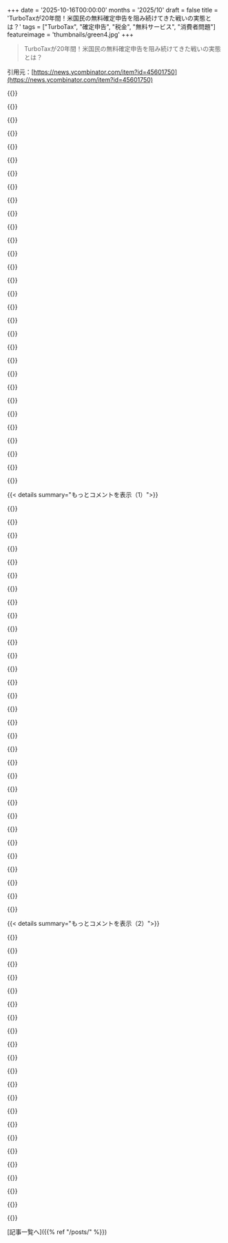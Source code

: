 +++
date = '2025-10-16T00:00:00'
months = '2025/10'
draft = false
title = 'TurboTaxが20年間！米国民の無料確定申告を阻み続けてきた戦いの実態とは？'
tags = ["TurboTax", "確定申告", "税金", "無料サービス", "消費者問題"]
featureimage = 'thumbnails/green4.jpg'
+++

> TurboTaxが20年間！米国民の無料確定申告を阻み続けてきた戦いの実態とは？

引用元：[https://news.ycombinator.com/item?id=45601750](https://news.ycombinator.com/item?id=45601750)




{{<matomeQuote body="俺が作った無料申告サイト `https://freetofile.com` だよ。低所得者が税務申告に100～200ドルも払う必要がないって知らないのは衝撃的で悲しい。タックスシーズンには、URLを書いた看板をこの地域（理想は全国だけどね）に設置したいんだ。無料申告を巡るひどい商慣行には本当にうんざりしてるから、この会社たちに少しでも抵抗したいね。" userName="jeremymcanally" createdAt="2025/10/16 12:15:12" color="#ff5c5c">}}




{{<matomeQuote body="誰がそんなに税金に使ってるの？俺は別に低所得じゃないけど、HR Blockに毎年無料でやってもらってるよ。" userName="Spivak" createdAt="2025/10/16 13:44:18" color="">}}




{{<matomeQuote body="母は独立した税理士に簡単にそのくらい払ってるし、姉はW-2申告だけで100ドル。教会の友達もTurboTaxとかに毎年50～75ドル使ってるよ。俺も妻がEtsyで物売ってるから、シンプルな1099-K/Schedule CでTurboTaxに200ドルくらい払っちゃった。Schedule Cはシンプルなのからめちゃくちゃ複雑なのまであるけど、多くの小規模ビジネスオーナーにとってあの金額は結構な痛手だよ。" userName="jeremymcanally" createdAt="2025/10/16 13:58:57" color="#785bff">}}




{{<matomeQuote body="2024年分の申告はまだだよ。DoorDash、Uber Eats、献血とか副業しまくってて、走行距離の記録とか面倒で先延ばし中。いつも税金たくさん払う羽目になるんだよね。2020年代初め頃の何千もの細かい暗号資産取引をFIFO計算で処理した時はマジ最悪だったな、4000ドルも損したし、もうやらない。" userName="ge96" createdAt="2025/10/16 14:51:21" color="#ff33a1">}}




{{<matomeQuote body="カナダでもTurboTax使ってたけど、無料で申告できるってことに気づいたよ。" userName="godkernel" createdAt="2025/10/16 13:43:55" color="">}}




{{<matomeQuote body="彼らがずっと還付金から支払い取ってたって気づいてないの？彼らはビジネスであって、慈善事業じゃないんだよ。" userName="Ir0nMan" createdAt="2025/10/16 14:24:01" color="">}}




{{<matomeQuote body="freetaxusaも州税は有料だった気がするな。安いサービスも、キャピタルゲイン、暗号資産、W2所得以外を少しでも追加すると、すぐに手数料で驚かされるんだよね。" userName="mothballed" createdAt="2025/10/16 14:30:59" color="#38d3d3">}}




{{<matomeQuote body="雇用主がRSUのコストベースをちゃんと処理してくれないんだけど、TurboTaxが補足情報をインポートして正確に調整してくれたのにはマジで驚いたよ。RSUがなくても、俺は複数の証券会社で数百件の取引があるからね。" userName="sharpy" createdAt="2025/10/16 15:25:04" color="#785bff">}}




{{<matomeQuote body="よくやったね！俺のブログとかでこの記事、シェアするよ（バージニア州ノーザンネックって場所だけど）。<br>提案なんだけどさ、テキストが白で背景が暗いデザインは見直した方がいいかもね。CDCのデザインガイドラインを見たんだけど、最新の研究があるなら知りたいな。URL: https://stacks.cdc.gov/view/cdc/11938" userName="susiecambria" createdAt="2025/10/17 00:38:13" color="#785bff">}}




{{<matomeQuote body="CostcoだとTurboTax Business版（とかいうやつ）が79.99ドル＋税くらいだよ。Schedule Cもついてるしね。次TurboTax買うならCostcoで買ってみたら？お前の使い方だと200ドルは払いすぎに見えるな。<br>個人的な確定申告なら、税理士に頼む意味が分からないよ。" userName="dh2022" createdAt="2025/10/16 14:30:21" color="#45d325">}}




{{<matomeQuote body="FreeTaxUSAの州手数料は確か30ドルくらいだったと思うよ。それが州に行くのかソフトの会社に行くのか、気にもならないくらいの少額だったな。2025年のランチ1回分って感じ。" userName="babyshake" createdAt="2025/10/16 16:07:54" color="">}}




{{<matomeQuote body="多分、彼らの手数料って、お前の還付金から差し引かれるんじゃない？" userName="phyzix5761" createdAt="2025/10/16 13:58:09" color="">}}




{{<matomeQuote body="RSUのコストベースを正しく処理しないブローカーを使ってる場合でも、TurboTaxが補足資料をインポートして調整してくれたのは本当に驚いたよ。→これはほとんどのブローカーがやらないことなんだ、RSUは非対象株だからね。<br>RSUがなくても、俺はいつも複数のブローカーで数百件の取引があるんだ。→補足として、対象株の「数百件の取引」は1行にまとめられる。<br>RSUの入力は面倒だけどね。去年が電子送信できるようになった最初の年だから、うまくいくといいんだけど。" userName="dmoy" createdAt="2025/10/16 15:53:39" color="#ff5733">}}




{{<matomeQuote body="EtradeはいつもRSUのコストベースを正しく報告してくれてるよ。でもESPP株に関しては間違ったベースと補足情報を報告するんだけどね。" userName="plorkyeran" createdAt="2025/10/16 19:15:02" color="">}}




{{<matomeQuote body="それって、州ごとの電子申告に必要なアプリ内課金が含まれてないことがよくあるんだ。" userName="jonah" createdAt="2025/10/16 14:34:06" color="">}}




{{<matomeQuote body="その半分、15ドルだよ。" userName="DeRock" createdAt="2025/10/16 16:32:10" color="">}}




{{<matomeQuote body="俺、州の確定申告で18ドルくらい払ったけど、還付金は取られなかったしIRSから直接振り込まれたよ。低所得者向けだとどんな税金の複雑さがあって、200ドルも手数料がかかるの？" userName="Spivak" createdAt="2025/10/16 14:45:58" color="">}}




{{<matomeQuote body="ブラボー！これは、Hacker Newsで見た中でも、おそらく最も道徳的に混沌とした（アライメントチャートの文脈でね [0]）コメントだよ。たった3語でね。経済的な視点からだと、Nash EquilibriaやTragedy of the Commons、Game Theoryなんかで議論のテーマになるね。これらの分野での正式な教育はないけど、哲学や医学でも議論できるはず。例えば、「不安な嘘つきの遺伝子は、正直な人の遺伝子より優れているのか？」とかね。ちょっと脱線したけど、たった3語でも徹底的に分析しようと思えば、これだけ広げられるってことを示したかったんだ。本当にこのコメントは好きだよ。（個人的には嘘を容認しないけど、良い哲学的なジレンマと議論は評価するよ。）<br>0 - https://en.wikipedia.org/wiki/Alignment_(Dungeons_%26_Dragons)" userName="user_7832" createdAt="2025/10/16 16:35:00" color="#785bff">}}




{{<matomeQuote body="ありがとう、知らなかったよ。俺は所得税がない州に住んでるからさ。" userName="dh2022" createdAt="2025/10/16 14:45:18" color="">}}




{{<matomeQuote body="VPNからの接続を拒否するのは、間違った方向への小さな一歩だよ。<br>接続がタイムアウトした。<br>freetofile.comへの接続中にエラーが発生したんだ。" userName="notherhack" createdAt="2025/10/16 15:15:14" color="#ff5733">}}




{{<matomeQuote body="君に報告したの？それともIRSに？<br>つまり、もし8949なしで進めたら、数年後にIRSがCP-2000という手紙で、取得原価0と仮定して追徴するってこと？それともIRSはすでに正確な数字を持ってるの？" userName="dmoy" createdAt="2025/10/16 23:18:10" color="#ff5733">}}




{{<matomeQuote body="サイドでコンサルと仮想通貨取引やってて、税金と給与計算で会計士に年間1000ドルくらい払ってるんだ。これは事業経費にできるから、妻と俺の個人の税金も一緒にやってもらえる。HN（Hacker News）の多くの人も似たような仕組みにしてるんじゃないかな。" userName="abustamam" createdAt="2025/10/16 16:38:25" color="#ff33a1">}}




{{<matomeQuote body="Wealthsimple Taxも無料だし、簡単な使い方ならかなり優秀だよ。" userName="goatking" createdAt="2025/10/16 17:53:17" color="">}}




{{<matomeQuote body="税金ってとにかく変だよな。政府は俺がいくら払うべきか教えてくれないのに、俺が計算を間違えたら、突然いくら払うべきか知ってて、しかも俺は困ったことになる。なんで政府はいくら払うべきか教えてくれないんだ？ もし間違いだと思うなら、その時に自分で申告したりCPAを雇ったりするって形じゃダメなの？" userName="everdrive" createdAt="2025/10/16 13:44:51" color="#785bff">}}




{{<matomeQuote body="「税金は変」って意見に賛成だね。なんで個人が課税されて、企業はされないんだ？昔は政府は市民の財政事情を知らなかったのに、王様が戦争費用で税金を取り始めた。<br>今、企業はタックスヘイブンで税金逃れ、結局市民だけが払ってる。企業には会計士がいるけど個人にはいない。企業だけに課税すれば、時間節約になる。VATを導入すればいいのに。イギリスと比べるとアメリカの税制は地獄だよ。" userName="Theodores" createdAt="2025/10/16 13:59:53" color="#785bff">}}




{{<matomeQuote body="これはミームだけど本当じゃない。税金は、<br>1. 主観的だ。<br>2. W2以外の実生活での活動に基づいている。<br>だからIRSは変なことがあれば監査を知らせるアルゴリズムを持ってる。でも、自分の活動を評価してフォームに従って分類するのは自分だ。だから会計士や弁護士が税金で役立つんだよ。彼らは税法を解釈し、あなたの解釈をIRSに主張するのを助けてくれる。" userName="groundzeros2015" createdAt="2025/10/16 14:24:09" color="#785bff">}}




{{<matomeQuote body="これは一般的には正しいけど、IRSが持ってるデータを使えば、ものすごい数の人が自動的に税金計算できるっていう事実を見落としてるよ。" userName="dmoy" createdAt="2025/10/16 14:38:36" color="#785bff">}}




{{<matomeQuote body="「なぜ企業じゃなく個人が課税されるのか？」って問いについて。俺にとって大きな疑問は、なぜ生産に課税して消費に課税しないのかってことだ。所得税なんていらないよ。消費税にすべきだ。食料みたいな必需品は免除すればいい。" userName="pdonis" createdAt="2025/10/16 15:50:21" color="#ff5c5c">}}




{{<matomeQuote body="IRSは以下のこと知ってる？<br>妻や子供たちが年間どれくらい一緒に住んでるか？<br>大学の授業を受けたか？<br>IRAにいくら入れたか？<br>どの購入品が医療費としてカウントされるか？<br>売却した株の取得原価は？" userName="groundzeros2015" createdAt="2025/10/16 14:42:18" color="#ff5733">}}




{{<matomeQuote body="「なんで政府はいくら払うべきか教えてくれないんだ？ もし計算が間違ってると思ったら、その時に自分で申告したりCPAを雇ったりするって形じゃダメなの？」<br>これ、ほとんどの他の国ではそうやってるよ。" userName="jampekka" createdAt="2025/10/16 13:51:35" color="#ff33a1">}}




{{< details summary="もっとコメントを表示（1）">}}

{{<matomeQuote body="他の国って、小規模企業の収入と控除はどうやって見つけてるんだろう？ 例えば、芝刈り機の刃を交換する費用とかさ。庭師の小規模企業にとっては、これは収入から控除すべき費用だよね。政府はどうやってこの費用を収益から差し引いて税金を計算するんだ？" userName="dh2022" createdAt="2025/10/16 14:43:18" color="#ff33a1">}}




{{<matomeQuote body="雇用されてる人の税金は政府も把握しやすいけど、中小企業（掃除業、造園業、建設業の下請け、草刈り、コンサル、Uber/Lyftドライバーとか）の所得や控除って、政府はどうやって把握するの？アメリカにはこういう人たちがたくさんいるんだよね。" userName="dh2022" createdAt="2025/10/16 14:40:32" color="#ff5c5c">}}




{{<matomeQuote body="消費税って、貧しい人は収入の100%以上を消費するのに、金持ちは例えば1%しか消費しないから、逆進的だっていつも聞いてるよ。" userName="saulpw" createdAt="2025/10/16 16:39:23" color="">}}




{{<matomeQuote body="「家族が同居してた期間」は、一年中って推測できるし、違ったら自分で訂正すればいいだけだよ。<br>「大学の授業を受けたか」は、大学がForm 1098-TをIRSに提出する。<br>「IRAにいくら入れたか」は、IRA管理者がForm 5498をIRSに提出する。<br>「医療費控除になる購入」は、総所得の7.5%を超えるくらい医療費を使う人はほとんどいないから。<br>「売却した株の取得原価」は、証券会社がForm 1099-BをIRSに提出するんだ。報告できないのは稀なケースだけだよ。" userName="rafram" createdAt="2025/10/16 15:38:54" color="#45d325">}}




{{<matomeQuote body="それだとお金を使わないことを促しちゃうし、みんながお金を使う方が経済はうまく回るからね。" userName="BobaFloutist" createdAt="2025/10/16 19:09:40" color="">}}




{{<matomeQuote body="「困る」って言うけど、毎年間違えちゃっても政府が修正した書類を送り返してくれるだけの人もいるよ。政府を税金準備サービスみたいに使ってる人もいるし、本当にそんなに困るのかな？" userName="dguest" createdAt="2025/10/16 16:24:22" color="#ff5733">}}




{{<matomeQuote body="それは変な考え方だよ。消費しないなら、お金を持っていても誰も気にしないって。" userName="wagwang" createdAt="2025/10/16 16:52:34" color="">}}




{{<matomeQuote body="そういうことって、国民の半分以下の人しか関係ないでしょ。" userName="aidenn0" createdAt="2025/10/16 14:45:16" color="">}}




{{<matomeQuote body="「企業だけ課税して個人はしない方が合理的」って言うけど、税金って政治的な都合で適用されるものだから、理屈だけじゃないんだよ。一番合理的なのは土地とか資源とか経済的レントに課税することだけど、資本主義の民主主義では政治的にすごく難しいんだ。" userName="angiolillo" createdAt="2025/10/16 14:22:43" color="#785bff">}}




{{<matomeQuote body="お金がない人がいるのは、あなたがお金を持っていて使わないからだよ。宝を貯め込む「ドラゴンの財宝」みたいにするのは、誰にとっても（結局はドラゴンにとっても）良くないんだよ。" userName="saulpw" createdAt="2025/10/16 17:14:08" color="">}}




{{<matomeQuote body="控除を気にしないなら、W2があれば2ページのForm 1040を埋めるだけでいいんだよ。政府が計算してくれるからね。でもみんな控除を気にするから、税金代行サービスに60ドルも払うんだよ。" userName="groundzeros2015" createdAt="2025/10/16 18:03:25" color="#785bff">}}




{{<matomeQuote body="税務申告業界は無料化に反対してるんだよな。IRSがこの方向に進もうとする試みは何度も止められてきた。<br>ブッシュ時代までは、税金を払うのはちょっと痛みを伴うべきで、そうすればみんながもっと税金を使うような投票をしなくなるってリバタリアンの意見もあったけど、最近は聞かないね。" userName="nemomarx" createdAt="2025/10/16 13:51:34" color="">}}




{{<matomeQuote body="もし税金が1040-ezで済むくらいシンプルなら、ほとんどのアメリカ人のように、IRSはあなたの正確な納税義務を知ってるはずだよ。俺自身もIRSから申告ミスを指摘されて、実際の正しい値を教えてもらった経験があるし、多くの人もそうだよ。<br>個人的に何かに反対してるからって、それがとんでもない嘘だってことにはならないぜ。" userName="estimator7292" createdAt="2025/10/16 21:26:58" color="">}}




{{<matomeQuote body="RNCのGrover Norquist派はリバタリアンじゃなかったんだ。" userName="ch4s3" createdAt="2025/10/16 14:37:21" color="">}}




{{<matomeQuote body="申告者の約80%が標準控除を使ってるんだぜ。" userName="aidenn0" createdAt="2025/10/16 18:30:20" color="">}}




{{<matomeQuote body="彼らは普通に申告しなきゃいけないだろうけど、申告者の圧倒的多数（90%くらい）は、政府がすでに持ってる情報だけで、標準控除を使ってるんだ。" userName="jedberg" createdAt="2025/10/16 19:54:16" color="">}}




{{<matomeQuote body="1040-ezなんてものは存在しないよ。" userName="pwdisswordfishs" createdAt="2025/10/16 22:11:38" color="">}}




{{<matomeQuote body="IRSはこれらのフォームを受け取ってるけど、あなたのTINを使って税金を計算するデータベースに時間通りに入れてるかは怪しいね。多分、彼らの本当の使い道は、監査する時に証拠として使うための書類提供だろうね。" userName="groundzeros2015" createdAt="2025/10/16 19:19:25" color="">}}




{{<matomeQuote body="アメリカは、国民に利益をもたらすという点では成功した国じゃない。でも、もっと利益を出すことに関してはものすごく成功したビジネスだね。<br>ヘルスケア、教育、防衛契約、税金徴収とかさ。目標は、どこかの会社がもっと稼げるようにすることなんだ。" userName="testing22321" createdAt="2025/10/16 15:40:05" color="#ff33a1">}}




{{<matomeQuote body="経済を金じゃなくて、モノとサービスで考え始める必要があるぜ。貯め込まれた金は死んだ金で、実はインフレを抑制する効果があるんだ。<br>リンゴが100個あって、みんな1個買えるのに金持ちが全部買える状況でも、その金持ちが金を使わずにリンゴを買わない方が、価格が高騰したり供給が枯渇したりするのを防げて良いことなんだよ。" userName="wagwang" createdAt="2025/10/16 17:38:57" color="#ff33a1">}}




{{<matomeQuote body="政府が中小企業の所得と控除をどうやって知るかって？中小企業の平均控除額を決めて、中小企業から徴収したい金額を基準にして、すべての中小企業に一律の標準控除を与えればいいんだよ。" userName="op00to" createdAt="2025/10/16 17:04:00" color="">}}




{{<matomeQuote body="お金を貯め込むインセンティブって言うけど、インフレで価値が下がるから投資を促すんだよ。<br>お金を使うと経済が良くなるって言うけど、協力や専門化、取引で富を生み出す方が経済は良くなるんだ。生産に課税するとそのやる気がなくなるよ。" userName="pdonis" createdAt="2025/10/16 21:33:01" color="">}}




{{<matomeQuote body="企業は申告いるけど、個人は控除したい場合だけ申告するかもね。<br>フィンランドだと雇用主や銀行が直接税金引いてくれるし、税務署が事前に入力済みの報告書を送ってくれるんだ。問題なければ何もしなくていいよ。俺は25年税金払ってるけど、一度も確定申告したことないよ。" userName="jampekka" createdAt="2025/10/16 14:59:09" color="#45d325">}}




{{<matomeQuote body="税金でトラブルになるかって？わざとずっとIRSを騙そうとしない限り、大丈夫だよ。<br>もし間違いや過少申告があっても、IRSが見つけたら手紙をくれる。そこには”今すぐ払って解決”か”相談して支払い計画を立てる”って選択肢があるから、安心しな。IRSは間違いで困らせる悪者じゃないし、条件も合理的だよ。" userName="filoleg" createdAt="2025/10/16 16:40:44" color="#38d3d3">}}




{{<matomeQuote body="なんでアメリカには税金準備業界なんてものがあるんだ？<br>他の国じゃ税金は国が処理してるのにさ。<br>なんでアメリカは全部が全部、私的な営利目的じゃなきゃいけないんだよ？" userName="alexandru_m" createdAt="2025/10/16 09:22:33" color="">}}




{{<matomeQuote body="税金準備業界は世界中にたくさんあるよ。住む場所が一つで給料だけなら簡単だけど、収入源が複数あったり、他国との関係があるとすぐ複雑になるからね。だから、この業界は必要なんだ。<br>でもInternal Revenue Serviceはほとんどのアメリカ人の税金を作れるはずだよ。”これだけ払ってね、納得なら署名して”ってシンプルなシステムで十分なはずだ。" userName="DiogenesKynikos" createdAt="2025/10/16 10:03:44" color="#ff5733">}}




{{<matomeQuote body="アメリカの税法がやたら複雑なのが一つの理由だよ。他国と比べてもひどいもんだ。<br>いろんな社会政策とか補助金を税法を通してやろうとしてきたから、こんなになっちゃったんだよね。そっちの方が政治的に都合が良かったんだ。" userName="jrochkind1" createdAt="2025/10/16 12:42:24" color="#ff5c5c">}}




{{<matomeQuote body="アメリカって、やり方さえ分かれば無料で確定申告できるんじゃないの？" userName="janwl" createdAt="2025/10/16 09:29:32" color="">}}




{{<matomeQuote body="他の国には税金準備サービスがないって言いたいの？" userName="johnnienaked" createdAt="2025/10/16 11:28:38" color="">}}




{{<matomeQuote body="それって本当？ドイツじゃ税金準備業界はすごく大きいよ。税理士のネットワークもあるし、taxfixとかsmartsteuerみたいな有料オンラインサービスもね。<br>俺が住んでて申告不要だったのは、ロシアとジョージアだけだよ。あそこは一律の税率だからね。<br>複雑な累進課税の国は、だいたい申告が必要になるはずだよ。" userName="ernst_klim" createdAt="2025/10/16 12:28:42" color="#38d3d3">}}

{{</details>}}




{{< details summary="もっとコメントを表示（2）">}}

{{<matomeQuote body="うん、Form 1040をダウンロードして自分で書けるよ。いくつかScheduleも添付する必要があるけどね。オンラインに説明書があるし、会社もIRSに支払った情報を送ってくれるから大丈夫。<br>難しくはないけど、控除とか見るとちょっとビビるし、理解に時間がかかるよ。<br>納税額がゼロなら申告しなくてもいいけど、ほとんどの人は還付金をもらえるから、サービスに頼んだ方がお得だよ。" userName="bloomca" createdAt="2025/10/16 10:39:31" color="#38d3d3">}}




{{<matomeQuote body="オーストラリアじゃ、複数会社で働いてても自分で確定申告すんの超簡単なんだよ。政府ポータルにログインすりゃ、銀行利子含め収入源ごとの納税額が全部リストされてるんだ。自営業だとちょっと複雑になるけど、ほとんどの人は楽勝で第三者もいらないぜ。" userName="mitemte" createdAt="2025/10/16 10:41:02" color="#ff5733">}}




{{<matomeQuote body="無料の仕事は続かないし、利益があるから仕事が進むんだよ。競争が品質や価格を改善するしね。ロビー活動は、利益目的のない政府運営との競争を潰すためにやってるんだ。政府がやると使わない人も税金払わされちゃうし、金持ちは不公平に負担させられるんだぜ。誰でもいい製品を作れば会社始められるはずだろ。" userName="test6554" createdAt="2025/10/16 12:23:30" color="#ff33a1">}}




{{<matomeQuote body="政府がさ、「これだけ払ってね」って提示してくるってことは、俺たちの生活をめっちゃ知ってるってことだろ？それってプライバシー侵害の悪夢じゃねえか？" userName="gdulli" createdAt="2025/10/16 12:08:09" color="">}}




{{<matomeQuote body="政府がさ、俺の税金が間違ってるって言えるんなら、なんで最初っから正しい額を教えてくれねえんだよ？（理由は知ってるけど、やっぱ疑問だぜ）" userName="doom2" createdAt="2025/10/16 12:54:18" color="">}}




{{<matomeQuote body="IRSのDirect Fileで働いて分かったんだけど、アメリカの税金が複雑な理由はいくつかあるぜ。福祉制度の運用方法、複数の州税、簡素化への政治的意志の欠如、あとは特定の行動を促すためのインセンティブが簡素化とぶつかっちゃうんだ。Direct Fileはいくつか解決できたけど、アメリカ政府の断片的な性質のせいで、データフローが他国より複雑なんだろうな。" userName="tallowen" createdAt="2025/10/16 14:45:18" color="#785bff">}}




{{<matomeQuote body="オーストラリアって累進課税だろ？それなのに複数の収入源がある場合、どうやって各収入源が適切な源泉徴収額や、俺らがどんな控除を受けられるかを知るんだ？" userName="vel0city" createdAt="2025/10/16 11:28:35" color="">}}




{{<matomeQuote body="俺の国じゃ、給料から税金が全部天引きされてるんだ。他の支払いも、ブラウザやモバイルバンキングアプリの「Virtual Tax Office」で、現金やクレカ、分割払いで楽々払えるぜ。" userName="bayindirh" createdAt="2025/10/16 12:11:02" color="#45d325">}}




{{<matomeQuote body="ヨーロッパだとほとんどの納税者は税金を簡単に払えてるのに、まさかアメリカだけが「American Exceptionism」（商標登録済み）のせいで、金儲けしてる企業に税金申告させられてんのか？" userName="wood_spirit" createdAt="2025/10/16 10:18:11" color="">}}




{{<matomeQuote body="アメリカだってこれと全く同じシステムだよ。この話題がいつも出てくるのは、アメリカ人がバカで数学が苦手だからなんだ。IRSはちょっとした間違いでも罰則が厳しいから、みんな信用できる仲介者がいないとプロセスに関わるのが怖いんだぜ。" userName="avalys" createdAt="2025/10/16 12:52:13" color="#38d3d3">}}




{{<matomeQuote body="ほとんどの国はPAYEシステムを使ってるから、普通の人は税金に関してほとんど何もしなくていいんだぜ。" userName="rsynnott" createdAt="2025/10/16 11:53:55" color="">}}




{{<matomeQuote body="雇用主からの収入だけなら自動だけど、ヨーロッパでは他にも収入源があるのは珍しくないから、自分で確定申告するんだよ。" userName="DiogenesKynikos" createdAt="2025/10/16 10:34:48" color="">}}




{{<matomeQuote body="税務申告が不要ってのと、税務申告代行業界があるってのは全然違う。フランスでは申告はするけど、基本情報が事前入力されてるから、自分で特別な分を足すだけ。税理士は富裕層の最適化サービスで、すごくニッチだよ。" userName="sofixa" createdAt="2025/10/16 13:09:40" color="#45d325">}}




{{<matomeQuote body="多くの人にとって、税務の複雑さは関係ないよ。標準控除がほとんどの個別控除より多いからね。持ち家の人だって、住宅ローン控除するより標準控除の方がお得な場合が多いんだ。" userName="rtkwe" createdAt="2025/10/16 14:04:14" color="">}}




{{<matomeQuote body="このコメント、すごく参考になったよ！#3は考えたことなかったな。シンプルな税制が欲しいけど、特別な控除も欲しい…って、いろんな利害がぶつかり合ってるんだね。" userName="Gunax" createdAt="2025/10/16 16:57:53" color="">}}




{{<matomeQuote body="アメリカが毎年1億6千万件もの個人納税申告のために人を雇うべきかって？税法はめちゃくちゃ複雑で抜け穴だらけだしね。あと、ほとんどの税金準備会社は実質的にPayday Loan会社だよ。" userName="bluedino" createdAt="2025/10/16 12:32:33" color="">}}




{{<matomeQuote body="「政府が持ってる情報に基づいて、あなたがお金を払うべき額はこれだよ、合意ならサインして提出して」っていうシンプルシステムは多くの人に有効だろうね。彼らはすでに、もし間違ってたら調整してくれるよ。控除は全部知らないかもだけど、標準控除が大半だから、W2なら全部自動化できるはずだよ。" userName="bloomca" createdAt="2025/10/16 10:34:28" color="#ff5c5c">}}




{{<matomeQuote body="大きな理由が二つあるよ。一つ目は、政府が税金を決めて徴収するのに、いくら払うべきか教えるのは利益相反になる可能性。二つ目は、脱税はAl Caponeみたいな犯罪者を捕まえる法執行ツールになるから。<br>税務準備業界はロビー活動と消費者の無知で儲けてるけど、無料の申告オプションはたくさんある。自分でやるならTaxHawk [1]とかTaxSlayer [2]がおすすめだよ。アップセルには気を付けてね。情報源はCPAだよ。<br>[0] https://en.wikipedia.org/wiki/Al_Capone#Tax_evasion<br>[1] https://www.taxhawk.com/software/<br>[2] https://www.taxslayer.com/#sf_qualify" userName="calderarrow" createdAt="2025/10/16 14:44:09" color="#785bff">}}




{{<matomeQuote body="ドイツにはELSTERっていう政府提供の無料オンラインサービスがあるよ。毎年これ使って確定申告してるけど、完璧じゃないけどかなり良い。外国籍の人には優しくないかも、国際化されてないからドイツ語少し必要だよ（Google Translate使うけどね）。" userName="256orbs" createdAt="2025/10/16 12:53:30" color="#45d325">}}




{{<matomeQuote body="IRSは全部知ってるのに、わざわざ納税者に「教えて」って言わせるんだよね。" userName="MikeNotThePope" createdAt="2025/10/16 13:13:00" color="">}}




{{<matomeQuote body="納税者は間違いがあれば、民事・刑事責任を負う可能性があるんだ。IRSが計算した額より多く払えば大丈夫だろうけどね。IRSと納税者の両方が申告の正確性を検証する形で、もし間違いがあったら納税者はIRSに起訴される可能性もあるんだよ。" userName="djoldman" createdAt="2025/10/16 11:25:13" color="">}}

{{</details>}}



[記事一覧へ]({{% ref "/posts/" %}})
